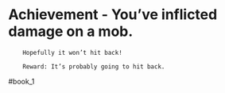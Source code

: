 # Achievement - You’ve inflicted damage on a mob.
```
	Hopefully it won’t hit back!

	Reward: It’s probably going to hit back.
```




#book_1 